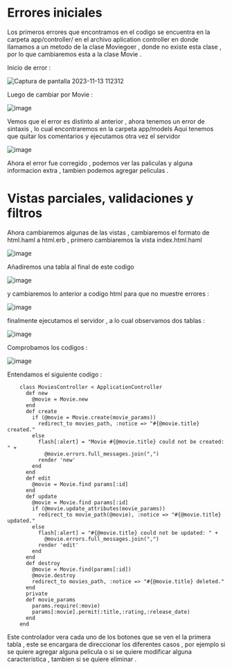 # Errores iniciales

Los primeros errores que encontramos en el codigo se encuentra en la carpeta app/controller/ en el archivo aplication controller en donde llamamos 
a un metodo de la clase Moviegoer , donde no existe esta clase , por lo que cambiaremos esta a la clase Movie .

Inicio de error :

![Captura de pantalla 2023-11-13 112312](https://github.com/peg1163/CC3S2/assets/92898224/df4827cc-9226-4964-bcef-84c9e6db93e3)

Luego de cambiar por Movie : 

![image](https://github.com/peg1163/CC3S2/assets/92898224/4a5d8c8c-385a-41a7-aab4-fdcac2fabfe3)

Vemos que el error es distinto al anterior , ahora tenemos un error de sintaxis , lo cual encontraremos en la carpeta app/models 
Aqui tenemos que quitar los comentarios y ejecutamos otra vez el servidor

![image](https://github.com/peg1163/CC3S2/assets/92898224/98e3ff3b-4336-404a-b6ea-a0485bbd20a6)

Ahora el error fue corregido , podemos ver las paliculas y alguna informacion extra , tambien podemos agregar peliculas .

# Vistas parciales, validaciones y filtros

Ahora cambiaremos algunas de las vistas , cambiaremos el formato de html.haml a html.erb , primero cambiaremos la vista index.html.haml 

![image](https://github.com/peg1163/CC3S2/assets/92898224/fbc61eb3-7763-4aaa-b03e-0ccf30fd9f97)

Añadiremos una tabla al final de este codigo 

![image](https://github.com/peg1163/CC3S2/assets/92898224/4eada664-c221-4949-b59b-a553b19e97ce)

y cambiaremos lo anterior a codigo html para que no muestre errores : 

![image](https://github.com/peg1163/CC3S2/assets/92898224/2bfc81f6-140d-4d66-921a-be47b46933e9)

finalmente ejecutamos el servidor , a lo cual observamos dos tablas :

![image](https://github.com/peg1163/CC3S2/assets/92898224/00fc8851-9ba7-42cb-b0cd-853e2108438a)

Comprobamos los codigos :

![image](https://github.com/peg1163/CC3S2/assets/92898224/42a3a9b4-5920-4396-8de8-554fcf76fe8b)


Entendamos el siguiente codigo : 

        class MoviesController < ApplicationController
          def new
            @movie = Movie.new
          end 
          def create
            if (@movie = Movie.create(movie_params))
              redirect_to movies_path, :notice => "#{@movie.title} created."
            else
              flash[:alert] = "Movie #{@movie.title} could not be created: " +
                @movie.errors.full_messages.join(",")
              render 'new'
            end
          end
          def edit
            @movie = Movie.find params[:id]
          end
          def update
            @movie = Movie.find params[:id]
            if (@movie.update_attributes(movie_params))
              redirect_to movie_path(@movie), :notice => "#{@movie.title} updated."
            else
              flash[:alert] = "#{@movie.title} could not be updated: " +
                @movie.errors.full_messages.join(",")
              render 'edit'
            end
          end
          def destroy
            @movie = Movie.find(params[:id])
            @movie.destroy
            redirect_to movies_path, :notice => "#{@movie.title} deleted."
          end
          private
          def movie_params
            params.require(:movie)
            params[:movie].permit(:title,:rating,:release_date)
          end
        end
        
Este controlador vera cada uno de los botones que se ven el la primera tabla , este se encargara de direccionar los diferentes casos , por ejemplo si se 
quiere agregar alguna pelicula o si se quiere modificar alguna caracteristica , tambien si se quiere eliminar .



